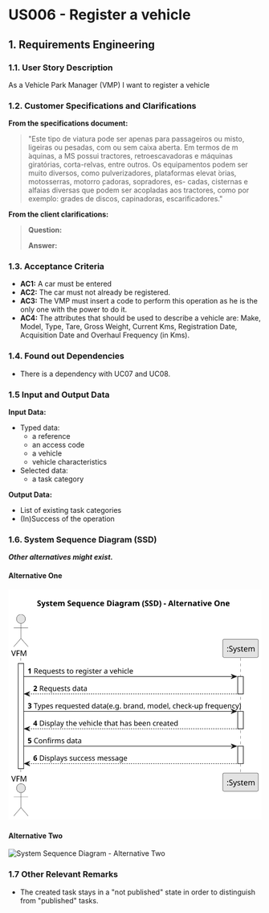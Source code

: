 # US006 - Register a vehicle 


## 1. Requirements Engineering

### 1.1. User Story Description

As a Vehicle Park Manager (VMP) I want to register a vehicle

### 1.2. Customer Specifications and Clarifications 

**From the specifications document:**

>	"Este tipo de viatura pode ser apenas para passageiros ou misto, ligeiras ou pesadas, com ou sem caixa aberta.
Em termos de m ́aquinas, a MS possui tractores, retroescavadoras e máquinas giratórias, corta-relvas, entre outros. Os equipamentos podem ser muito diversos, como pulverizadores, plataformas elevat ́orias, motosserras, motorro ̧cadoras, sopradores, es- cadas, cisternas e alfaias diversas que podem ser acopladas aos tractores, como por exemplo: grades de discos, capinadoras, escarificadores." 



**From the client clarifications:**

> **Question:** 
>
> **Answer:** 


### 1.3. Acceptance Criteria

* **AC1:** A car must be entered
* **AC2:** The car must not already be registered.
* **AC3:** The VMP must insert a code to perform this operation as he is the only one with the power to do it.
* **AC4:** The attributes that should be used to describe a vehicle are: Make, Model, Type, Tare, Gross Weight, Current Kms, Registration Date, Acquisition Date and Overhaul Frequency (in Kms).

### 1.4. Found out Dependencies

* There is a dependency with UC07 and UC08.

### 1.5 Input and Output Data

**Input Data:**

* Typed data:
    * a reference
    * an access code
    * a vehicle
    * vehicle characteristics
* Selected data:
    * a task category 

**Output Data:**

* List of existing task categories
* (In)Success of the operation

### 1.6. System Sequence Diagram (SSD)

**_Other alternatives might exist._**

#### Alternative One

![System Sequence Diagram - Alternative One](svg/us006-system-sequence-diagram-alternative-one.svg)

#### Alternative Two

![System Sequence Diagram - Alternative Two](svg/us006-system-sequence-diagram-alternative-two.svg)

### 1.7 Other Relevant Remarks

* The created task stays in a "not published" state in order to distinguish from "published" tasks.